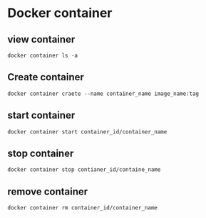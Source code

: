 # Docker container

## view container

`docker container ls -a`

## Create container

`docker container craete --name container_name image_name:tag`

## start container

`docker container start container_id/container_name`

## stop container

`docker container stop contianer_id/containe_name`

## remove container

`docker container rm container_id/container_name`
